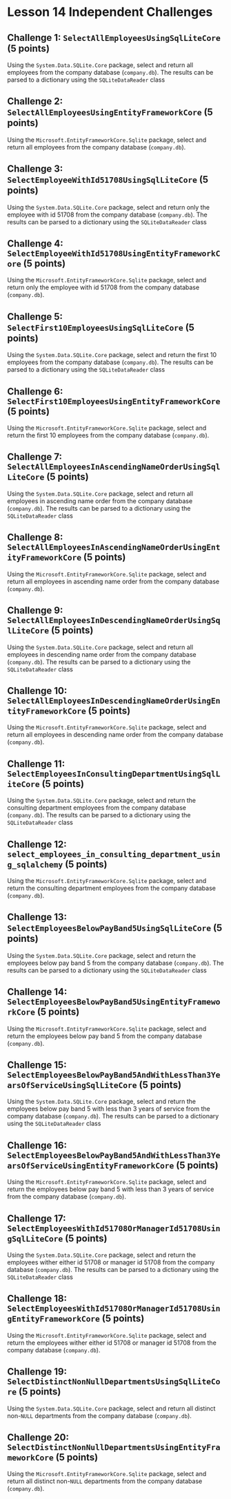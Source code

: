 # Lesson 14 Independent Challenges

## Challenge 1: `SelectAllEmployeesUsingSqlLiteCore` (5 points)

Using the `System.Data.SQLite.Core` package, select and return all employees from the company database (`company.db`). The results can be parsed to a dictionary using the `SQLiteDataReader` class

## Challenge 2: `SelectAllEmployeesUsingEntityFrameworkCore` (5 points)

Using the `Microsoft.EntityFrameworkCore.Sqlite` package, select and return all employees from the company database (`company.db`).

## Challenge 3: `SelectEmployeeWithId51708UsingSqlLiteCore` (5 points)

Using the `System.Data.SQLite.Core` package, select and return only the employee with id 51708 from the company database (`company.db`). The results can be parsed to a dictionary using the `SQLiteDataReader` class

## Challenge 4: `SelectEmployeeWithId51708UsingEntityFrameworkCore` (5 points)

Using the `Microsoft.EntityFrameworkCore.Sqlite` package, select and return only the employee with id 51708 from the company database (`company.db`).

## Challenge 5: `SelectFirst10EmployeesUsingSqlLiteCore` (5 points)

Using the `System.Data.SQLite.Core` package, select and return the first 10 employees from the company database (`company.db`). The results can be parsed to a dictionary using the `SQLiteDataReader` class

## Challenge 6: `SelectFirst10EmployeesUsingEntityFrameworkCore` (5 points)

Using the `Microsoft.EntityFrameworkCore.Sqlite` package, select and return the first 10 employees from the company database (`company.db`).

## Challenge 7: `SelectAllEmployeesInAscendingNameOrderUsingSqlLiteCore` (5 points)

Using the `System.Data.SQLite.Core` package, select and return all employees in ascending name order from the company database (`company.db`). The results can be parsed to a dictionary using the `SQLiteDataReader` class

## Challenge 8: `SelectAllEmployeesInAscendingNameOrderUsingEntityFrameworkCore` (5 points)

Using the `Microsoft.EntityFrameworkCore.Sqlite` package, select and return all employees in ascending name order from the company database (`company.db`).

## Challenge 9: `SelectAllEmployeesInDescendingNameOrderUsingSqlLiteCore` (5 points)

Using the `System.Data.SQLite.Core` package, select and return all employees in descending name order from the company database (`company.db`). The results can be parsed to a dictionary using the `SQLiteDataReader` class

## Challenge 10: `SelectAllEmployeesInDescendingNameOrderUsingEntityFrameworkCore` (5 points)

Using the `Microsoft.EntityFrameworkCore.Sqlite` package, select and return all employees in descending name order from the company database (`company.db`).

## Challenge 11: `SelectEmployeesInConsultingDepartmentUsingSqlLiteCore` (5 points)

Using the `System.Data.SQLite.Core` package, select and return the consulting department employees from the company database (`company.db`). The results can be parsed to a dictionary using the `SQLiteDataReader` class

## Challenge 12: `select_employees_in_consulting_department_using_sqlalchemy` (5 points)

Using the `Microsoft.EntityFrameworkCore.Sqlite` package, select and return the consulting department employees from the company database (`company.db`).

## Challenge 13: `SelectEmployeesBelowPayBand5UsingSqlLiteCore` (5 points)

Using the `System.Data.SQLite.Core` package, select and return the employees below pay band 5 from the company database (`company.db`). The results can be parsed to a dictionary using the `SQLiteDataReader` class

## Challenge 14: `SelectEmployeesBelowPayBand5UsingEntityFrameworkCore` (5 points)

Using the `Microsoft.EntityFrameworkCore.Sqlite` package, select and return the employees below pay band 5 from the company database (`company.db`).

## Challenge 15: `SelectEmployeesBelowPayBand5AndWithLessThan3YearsOfServiceUsingSqlLiteCore` (5 points)

Using the `System.Data.SQLite.Core` package, select and return the employees below pay band 5 with less than 3 years of service from the company database (`company.db`). The results can be parsed to a dictionary using the `SQLiteDataReader` class

## Challenge 16: `SelectEmployeesBelowPayBand5AndWithLessThan3YearsOfServiceUsingEntityFrameworkCore` (5 points)

Using the `Microsoft.EntityFrameworkCore.Sqlite` package, select and return the employees below pay band 5 with less than 3 years of service from the company database (`company.db`).

## Challenge 17: `SelectEmployeesWithId51708OrManagerId51708UsingSqlLiteCore` (5 points)

Using the `System.Data.SQLite.Core` package, select and return the employees wither either id 51708 or manager id 51708 from the company database (`company.db`). The results can be parsed to a dictionary using the `SQLiteDataReader` class

## Challenge 18: `SelectEmployeesWithId51708OrManagerId51708UsingEntityFrameworkCore` (5 points)

Using the `Microsoft.EntityFrameworkCore.Sqlite` package, select and return the employees wither either id 51708 or manager id 51708 from the company database (`company.db`).

## Challenge 19: `SelectDistinctNonNullDepartmentsUsingSqlLiteCore` (5 points)

Using the `System.Data.SQLite.Core` package, select and return all distinct non-`NULL` departments from the company database (`company.db`).

## Challenge 20: `SelectDistinctNonNullDepartmentsUsingEntityFrameworkCore` (5 points)

Using the `Microsoft.EntityFrameworkCore.Sqlite` package, select and return all distinct non-`NULL` departments from the company database (`company.db`).
